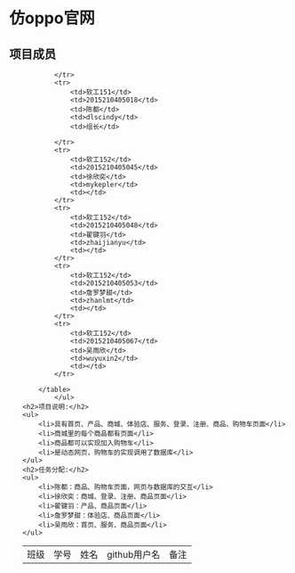 
<!DOCTYPE html>
<html>
<head>
	<meta charset="utf-8">
</head>
<body>
	<h1>仿oppo官网</h1>
	<h2>项目成员</h2>
	<ul>
		<table>
			<tr>
				<td>班级</td>
				<td>学号</td>
				<td>姓名</td>	
				<td>github用户名</td>
				<td>备注</td>
			
			</tr>
			<tr>
				<td>软工151</td>
				<td>2015210405018</td>
				<td>陈都</td>
				<td>dlscindy</td>
				<td>组长</td>
				
			</tr>
			<tr>
				<td>软工152</td>
				<td>2015210405045</td>
				<td>徐欣奕</td>
				<td>mykepler</td>
				<td></td>
			</tr>
			<tr>
				<td>软工152</td>
				<td>2015210405048</td>
				<td>翟键羽</td>
				<td>zhaijianyu</td>
				<td></td>
			</tr>
			<tr>
				<td>软工152</td>
				<td>2015210405053</td>
				<td>詹罗梦甜</td>
				<td>zhanlmt</td>
				<td></td>
			</tr>
			<tr>
				<td>软工152</td>
				<td>2015210405067</td>
				<td>吴雨欣</td>
				<td>wuyuxin2</td>
				<td></td>
			</tr>

		</table>
			</ul>
	<h2>项目说明:</h2>
	<ul>
		<li>具有首页、产品、商城、体验店、服务、登录、注册、商品、购物车页面</li>
		<li>商城里的每个商品都有页面</li>
		<li>商品都可以实现加入购物车</li>
		<li>是动态网页，购物车的实现调用了数据库</li>
	</ul>
    <h2>任务分配:</h2>
    <ul>
		<li>陈都：商品、购物车页面，网页与数据库的交互</li>
		<li>徐欣奕：商城、登录、注册、商品页面</li>
		<li>翟键羽：产品、商品页面</li>
		<li>詹罗梦甜：体验店、商品页面</li>
		<li>吴雨欣：首页、服务、商品页面</li>
	</ul>


</body>
</html>

